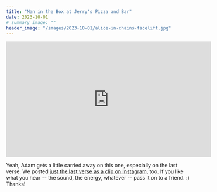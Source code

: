 ```yaml
---
title: "Man in the Box at Jerry's Pizza and Bar"
date: 2023-10-01
# summary_image: ""
header_image: "/images/2023-10-01/alice-in-chains-facelift.jpg"
---
```


<iframe
  width="560" height="315"
  src="https://www.youtube.com/embed/SQVe57OB7K0?si=S6PsilkSfz5l5EiV"
  title="YouTube video player"
  frameborder="0"
  allow="accelerometer; autoplay; clipboard-write; encrypted-media; gyroscope; picture-in-picture; web-share"
  allowfullscreen></iframe>

Yeah, Adam gets a little carried away on this one, especially on the last verse.
We posted [just the last verse as a clip on Instagram](https://www.instagram.com/reel/Cx3aAr1Biwf/?utm_source=ig_web_copy_link), too.
If you like what you hear -- the sound, the energy, whatever -- pass it on to a friend.  :)
Thanks!

